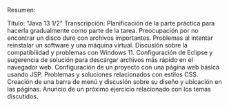 
Resumen:

Título: "Java 13 1/2"
Transcripción:
Planificación de la parte práctica para hacerla gradualmente como parte de la tarea.
Preocupación por no encontrar un disco duro con archivos importantes.
Problemas al intentar reinstalar un software y una máquina virtual.
Discusión sobre la compatibilidad y problemas con Windows 11.
Configuración de Eclipse y sugerencia de solución para descargar archivos más rápido en el navegador web.
Configuración de un proyecto con una página web básica usando JSP.
Problemas y soluciones relacionados con estilos CSS.
Creación de una barra de menú y discusión sobre su diseño y ubicación en las páginas.
Anuncio de un próximo ejercicio relacionado con los temas discutidos.





